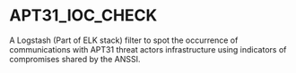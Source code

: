 # APT31_IOC_CHECK


A Logstash (Part of ELK stack) filter to spot the occurrence of communications with APT31 threat actors infrastructure using indicators of compromises shared by the ANSSI. 
